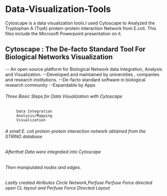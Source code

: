 # Data-Visualization-Tools
Cytoscape is a data visualization tools.I used Cytoscape to  Analyzed the Tryptophan A (TrpA) protein-protein interaction Network from E.coli.
This files include the Microsoft Powerpoint presentation on it.

## Cytoscape : The De-facto Standard Tool For Biological Networks Visualization  
-- An open source platform for Biological Network data Integration, Analysis and Visualization.
--Developed and maintained by universities , companies and research institutions.
--De-facto standard software in biological research community
--Expandable by Apps
###### Three Basic Steps for Data Visualization with Cytoscape 
         Data Integration
         Analysis/Mapping
         Visualization
###### A small E. coli protein-protein interaction network obtained from the STRING database
###### Afterthat Data were integrated into Cytoscape
###### Then manipulated nodes and edges.
###### Lastly created Atributes Circle Network,Perfuse Perfuse Force directed open CL layout and Perfuse Force Directed Layout




